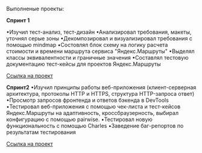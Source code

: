 Выполненые проекты:

**Спринт 1**

•Изучил тест-анализ, тест-дизайн
•Анализировал требования, макеты, уточнял серые зоны
•Декомпозировал и визуализировал требования с помощью mindmap
•Состовлял блок схему на логику расчета стоимости и времени маршрута сервиса "Яндекс.Маршруты"
•Выделял классы эквивалентности и граничные значения
•Составлял тестовую документацию тест-кейсы для проектов Яндекс.Маршруты

[Ссылка на проект](https://docs.google.com/spreadsheets/d/1NeUJ14WFq1YXWjXjn3DEMvHp89AUG6n2bw_ZCe5Mz5k/edit#gid=1058266973)


**Спринт2**
•Изучил принципы работы веб-приложения (клиент-серверная архитектура, протоколы HTTP и HTTPS, структура HTTP-запроса ответ)
•Просмотр запросов фронтенда и ответов бэкенда в DevTools
•Тестировал веб-приложения с помощью чек-листа и тест-кейсов Яндекс.Маршруты на адаптивность, кроссбраузерность, выбирал конфигурацию с помощью pairwise. 
•Тестировал новую функциональность с помощью Charles
•Заведение баг-репортов по результатам тестирования

[Ссылка на проект](https://docs.google.com/spreadsheets/d/1CC45X7BmoMc7-vFV8mohzl2HbzJndpYUNHe51AtwTcc/edit#gid=899462569)


